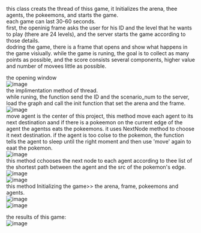 this class creats the thread of thiss game, it Initializes the arena, thee agents, the pokeemons, and starts the game.<br>
each game can last 30-60 seconds.<br>
first, the openinig frame asks the user for his ID and the level that he wants to play (there are 24 levels), and the server starts the game according to those details.<br>
dodring the game, there is a frame that opens and show what happens in the game visiually.
while the game is runing, the goal is to collect as many points as possible, and the score consists several components, higher value and number of movees little as possible.

the opening window<br>
![image](https://user-images.githubusercontent.com/74323809/102724030-16279880-4315-11eb-8bf1-5b9d258f8675.png)<br>
the implimentation method of thread.<br>
while runing, the function send the ID and the scenario_num to the server, load the graph and call the init function that set the arena and the frame.<br>
![image](https://user-images.githubusercontent.com/74323809/102724123-e9c04c00-4315-11eb-8ad2-d21edb3d74f3.png)<br>
move agent is the center of this project, this method move each agent to its next destination aand if there is a pokeemon on the current edge of the agent the agentss eats the pokeemons.
it uses NextNode method to choose it next destination.
if the agent is too colse to the pokemon, the function tells the agent to sleep until the right moment and then use 'move' again to eaat the pokemon.<br>
![image](https://user-images.githubusercontent.com/74323809/102724284-38bab100-4317-11eb-88c5-ccfae5d12d48.png)<br>
this method cchooses the next node to each agent according to thee list of the shortest path between the agent and the src of the pokemon's edge.<br>
![image](https://user-images.githubusercontent.com/74323809/102724325-74557b00-4317-11eb-95ea-09971b5797bd.png)<br>
![image](https://user-images.githubusercontent.com/74323809/102724329-7f101000-4317-11eb-9caf-8019fa938fb8.png)<br>
this method Initializing the game>> the arena, frame, pokeemons and agents.<br>
![image](https://user-images.githubusercontent.com/74323809/102724363-b7afe980-4317-11eb-8d73-50c4b941b6a4.png)<br>
![image](https://user-images.githubusercontent.com/74323809/102724366-be3e6100-4317-11eb-99d8-45dd2f01534d.png)<br>

the results of this game:<br>
![image](https://user-images.githubusercontent.com/74323809/102724479-75d37300-4318-11eb-84b0-30e15ce8b594.png)<br>

